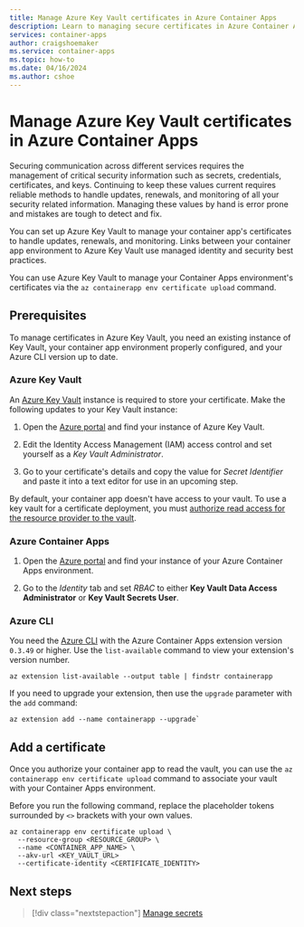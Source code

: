 ```yaml
---
title: Manage Azure Key Vault certificates in Azure Container Apps
description: Learn to managing secure certificates in Azure Container Apps.
services: container-apps
author: craigshoemaker
ms.service: container-apps
ms.topic: how-to
ms.date: 04/16/2024
ms.author: cshoe
---
```


# Manage Azure Key Vault certificates in Azure Container Apps

Securing communication across different services requires the management of critical security information such as secrets, credentials, certificates, and keys. Continuing to keep these values current requires reliable methods to handle updates, renewals, and monitoring of all your security related information. Managing these values by hand is error prone and mistakes are tough to detect and fix.

You can set up Azure Key Vault to manage your container app's certificates to handle updates, renewals, and monitoring. Links between your container app environment to Azure Key Vault use managed identity and security best practices.

You can use Azure Key Vault to manage your Container Apps environment's certificates via the `az containerapp env certificate upload` command.

## Prerequisites

To manage certificates in Azure Key Vault, you need an existing instance of Key Vault, your container app environment properly configured, and your Azure CLI version up to date.

### Azure Key Vault

An [Azure Key Vault](/azure/key-vault/general/manage-with-cli2) instance is required to store your certificate. Make the following updates to your Key Vault instance:

1. Open the [Azure portal](https://portal.azure.com) and find your instance of Azure Key Vault.

1. Edit the Identity Access Management (IAM) access control and set yourself as a *Key Vault Administrator*.

1. Go to your certificate's details and copy the value for *Secret Identifier* and paste it into a text editor for use in an upcoming step.

By default, your container app doesn't have access to your vault. To use a key vault for a certificate deployment, you must [authorize read access for the resource provider to the vault](../key-vault/general/assign-access-policy-cli.md).

### Azure Container Apps

1. Open the [Azure portal](https://portal.azure.com) and find your instance of your Azure Container Apps environment.

1. Go to the *Identity* tab and set *RBAC* to either **Key Vault Data Access Administrator** or **Key Vault Secrets User**.

### Azure CLI

You need the [Azure CLI](/cli/azure/install-azure-cli) with the Azure Container Apps extension version `0.3.49` or higher. Use the `list-available` command to view your extension's version number.

```azurecli
az extension list-available --output table | findstr containerapp
```

If you need to upgrade your extension, then use the `upgrade` parameter with the `add` command:

```azurecli
az extension add --name containerapp --upgrade`
```

## Add a certificate

Once you authorize your container app to read the vault, you can use the `az containerapp env certificate upload` command to associate your vault with your Container Apps environment.

Before you run the following command, replace the placeholder tokens surrounded by `<>` brackets with your own values.

```azurecli
az containerapp env certificate upload \
  --resource-group <RESOURCE_GROUP> \
  --name <CONTAINER_APP_NAME> \
  --akv-url <KEY_VAULT_URL>
  --certificate-identity <CERTIFICATE_IDENTITY>
```

## Next steps

> [!div class="nextstepaction"]
> [Manage secrets](manage-secrets.md)
